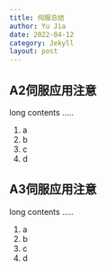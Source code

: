 ```yaml
---
title: 伺服总结
author: Yu Jia
date: 2022-04-12
category: Jekyll
layout: post
---
```


A2伺服应用注意
-------------

long contents .....

1. a
2. b
3. c
4. d

A3伺服应用注意
-------------
long contents .....

1. a
2. b
3. c
4. d
